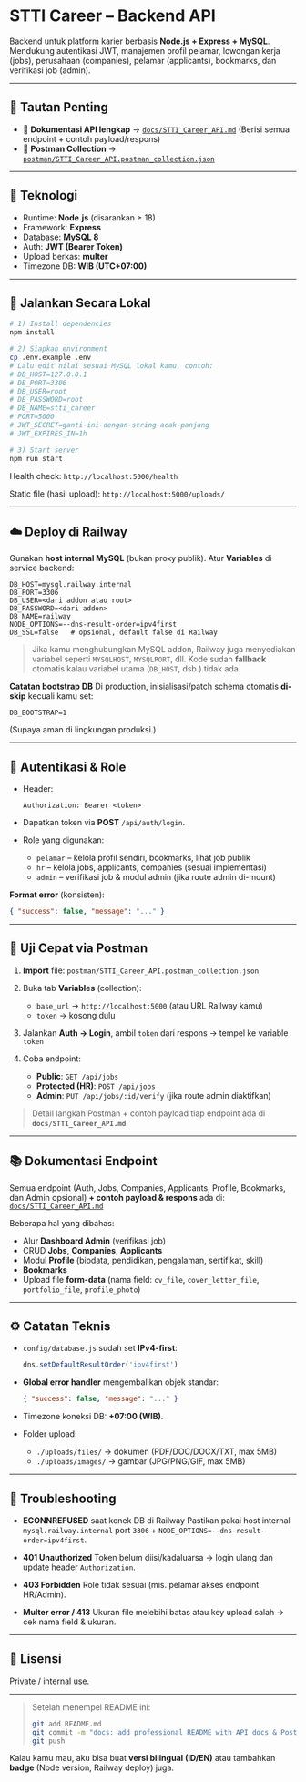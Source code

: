 # STTI Career – Backend API

Backend untuk platform karier berbasis **Node.js + Express + MySQL**.
Mendukung autentikasi JWT, manajemen profil pelamar, lowongan kerja (jobs), perusahaan (companies), pelamar (applicants), bookmarks, dan verifikasi job (admin).

---

## 🔗 Tautan Penting

* 📄 **Dokumentasi API lengkap** → [`docs/STTI_Career_API.md`](./docs/STTI_Career_API.md)
  (Berisi semua endpoint + contoh payload/respons)
* 🧰 **Postman Collection** → [`postman/STTI_Career_API.postman_collection.json`](./postman/STTI_Career_API.postman_collection.json)

---

## 🧱 Teknologi

* Runtime: **Node.js** (disarankan ≥ 18)
* Framework: **Express**
* Database: **MySQL 8**
* Auth: **JWT (Bearer Token)**
* Upload berkas: **multer**
* Timezone DB: **WIB (UTC+07:00)**

---

## 🚀 Jalankan Secara Lokal

```bash
# 1) Install dependencies
npm install

# 2) Siapkan environment
cp .env.example .env
# Lalu edit nilai sesuai MySQL lokal kamu, contoh:
# DB_HOST=127.0.0.1
# DB_PORT=3306
# DB_USER=root
# DB_PASSWORD=root
# DB_NAME=stti_career
# PORT=5000
# JWT_SECRET=ganti-ini-dengan-string-acak-panjang
# JWT_EXPIRES_IN=1h

# 3) Start server
npm run start
```

Health check:
`http://localhost:5000/health`

Static file (hasil upload):
`http://localhost:5000/uploads/`

---

## ☁️ Deploy di Railway

Gunakan **host internal MySQL** (bukan proxy publik). Atur **Variables** di service backend:

```
DB_HOST=mysql.railway.internal
DB_PORT=3306
DB_USER=<dari addon atau root>
DB_PASSWORD=<dari addon>
DB_NAME=railway
NODE_OPTIONS=--dns-result-order=ipv4first
DB_SSL=false   # opsional, default false di Railway
```

> Jika kamu menghubungkan MySQL addon, Railway juga menyediakan variabel seperti `MYSQLHOST`, `MYSQLPORT`, dll. Kode sudah **fallback** otomatis kalau variabel utama (`DB_HOST`, dsb.) tidak ada.

**Catatan bootstrap DB**
Di production, inisialisasi/patch schema otomatis **di-skip** kecuali kamu set:

```
DB_BOOTSTRAP=1
```

(Supaya aman di lingkungan produksi.)

---

## 🔑 Autentikasi & Role

* Header:

  ```
  Authorization: Bearer <token>
  ```
* Dapatkan token via **POST** `/api/auth/login`.
* Role yang digunakan:

  * `pelamar` – kelola profil sendiri, bookmarks, lihat job publik
  * `hr` – kelola jobs, applicants, companies (sesuai implementasi)
  * `admin` – verifikasi job & modul admin (jika route admin di-mount)

**Format error** (konsisten):

```json
{ "success": false, "message": "..." }
```

---

## 🧪 Uji Cepat via Postman

1. **Import** file: `postman/STTI_Career_API.postman_collection.json`
2. Buka tab **Variables** (collection):

   * `base_url` → `http://localhost:5000` (atau URL Railway kamu)
   * `token` → kosong dulu
3. Jalankan **Auth → Login**, ambil `token` dari respons → tempel ke variable `token`
4. Coba endpoint:

   * **Public**: `GET /api/jobs`
   * **Protected (HR)**: `POST /api/jobs`
   * **Admin**: `PUT /api/jobs/:id/verify` (jika route admin diaktifkan)

> Detail langkah Postman + contoh payload tiap endpoint ada di **`docs/STTI_Career_API.md`**.

---

## 📚 Dokumentasi Endpoint

Semua endpoint (Auth, Jobs, Companies, Applicants, Profile, Bookmarks, dan Admin opsional) **+ contoh payload & respons** ada di:
[`docs/STTI_Career_API.md`](./docs/STTI_Career_API.md)

Beberapa hal yang dibahas:

* Alur **Dashboard Admin** (verifikasi job)
* CRUD **Jobs**, **Companies**, **Applicants**
* Modul **Profile** (biodata, pendidikan, pengalaman, sertifikat, skill)
* **Bookmarks**
* Upload file **form-data** (nama field: `cv_file`, `cover_letter_file`, `portfolio_file`, `profile_photo`)

---

## ⚙️ Catatan Teknis

* `config/database.js` sudah set **IPv4-first**:

  ```js
  dns.setDefaultResultOrder('ipv4first')
  ```
* **Global error handler** mengembalikan objek standar:

  ```json
  { "success": false, "message": "..." }
  ```
* Timezone koneksi DB: **+07:00 (WIB)**.
* Folder upload:

  * `./uploads/files/` → dokumen (PDF/DOC/DOCX/TXT, max 5MB)
  * `./uploads/images/` → gambar (JPG/PNG/GIF, max 5MB)

---

## 🧯 Troubleshooting

* **ECONNREFUSED** saat konek DB di Railway
  Pastikan pakai host internal `mysql.railway.internal` port `3306` + `NODE_OPTIONS=--dns-result-order=ipv4first`.

* **401 Unauthorized**
  Token belum diisi/kadaluarsa → login ulang dan update header `Authorization`.

* **403 Forbidden**
  Role tidak sesuai (mis. pelamar akses endpoint HR/Admin).

* **Multer error / 413**
  Ukuran file melebihi batas atau key upload salah → cek nama field & ukuran.

---

## 📄 Lisensi

Private / internal use.

---

> Setelah menempel README ini:
>
> ```bash
> git add README.md
> git commit -m "docs: add professional README with API docs & Postman links"
> git push
> ```

Kalau kamu mau, aku bisa buat **versi bilingual (ID/EN)** atau tambahkan **badge** (Node version, Railway deploy) juga.
